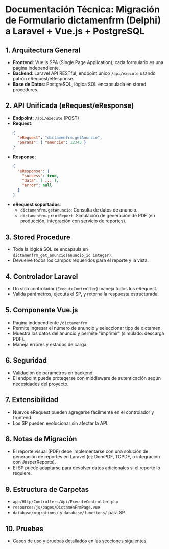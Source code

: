 # Documentación Técnica: Migración de Formulario dictamenfrm (Delphi) a Laravel + Vue.js + PostgreSQL

## 1. Arquitectura General
- **Frontend**: Vue.js SPA (Single Page Application), cada formulario es una página independiente.
- **Backend**: Laravel API RESTful, endpoint único `/api/execute` usando patrón eRequest/eResponse.
- **Base de Datos**: PostgreSQL, lógica SQL encapsulada en stored procedures.

## 2. API Unificada (eRequest/eResponse)
- **Endpoint**: `/api/execute` (POST)
- **Request**:
  ```json
  {
    "eRequest": "dictamenfrm.getAnuncio",
    "params": { "anuncio": 12345 }
  }
  ```
- **Response**:
  ```json
  {
    "eResponse": {
      "success": true,
      "data": [ ... ],
      "error": null
    }
  }
  ```
- **eRequest soportados**:
  - `dictamenfrm.getAnuncio`: Consulta de datos de anuncio.
  - `dictamenfrm.printReport`: Simulación de generación de PDF (en producción, integración con servicio de reportes).

## 3. Stored Procedure
- Toda la lógica SQL se encapsula en `dictamenfrm_get_anuncio(anuncio_id integer)`.
- Devuelve todos los campos requeridos para el reporte y la vista.

## 4. Controlador Laravel
- Un solo controlador (`ExecuteController`) maneja todos los eRequest.
- Valida parámetros, ejecuta el SP, y retorna la respuesta estructurada.

## 5. Componente Vue.js
- Página independiente `/dictamenfrm`.
- Permite ingresar el número de anuncio y seleccionar tipo de dictamen.
- Muestra los datos del anuncio y permite "imprimir" (simulado: descarga PDF).
- Maneja errores y estados de carga.

## 6. Seguridad
- Validación de parámetros en backend.
- El endpoint puede protegerse con middleware de autenticación según necesidades del proyecto.

## 7. Extensibilidad
- Nuevos eRequest pueden agregarse fácilmente en el controlador y frontend.
- Los SP pueden evolucionar sin afectar la API.

## 8. Notas de Migración
- El reporte visual (PDF) debe implementarse con una solución de generación de reportes en Laravel (ej: DomPDF, TCPDF, o integración con JasperReports).
- El SP puede adaptarse para devolver datos adicionales si el reporte lo requiere.

## 9. Estructura de Carpetas
- `app/Http/Controllers/Api/ExecuteController.php`
- `resources/js/pages/DictamenFrmPage.vue`
- `database/migrations/` y `database/functions/` para SP

## 10. Pruebas
- Casos de uso y pruebas detallados en las secciones siguientes.
